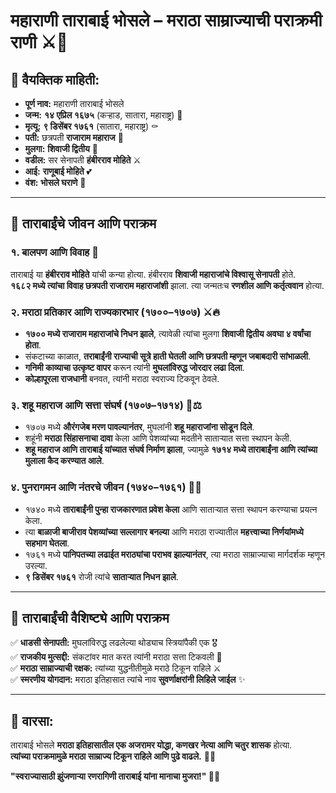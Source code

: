 # **महाराणी ताराबाई भोसले – मराठा साम्राज्याची पराक्रमी राणी ⚔️👑**  

## **👤 वैयक्तिक माहिती:**  
- **पूर्ण नाव:** महाराणी ताराबाई भोसले  
- **जन्म:** **१४ एप्रिल १६७५** (कऱ्हाड, सातारा, महाराष्ट्र) 🎂  
- **मृत्यू:** **९ डिसेंबर १७६१** (सातारा, महाराष्ट्र) ⚰️  
- **पती:** छत्रपती **राजाराम महाराज** 💑  
- **मुलगा:** **शिवाजी द्वितीय** 👶  
- **वडील:** सर सेनापती **हंबीरराव मोहिते** ⚔️  
- **आई:** **राणूबाई मोहिते** 💕  
- **वंश:** **भोसले घराणे** 🏰  

---

## **🌟 ताराबाईंचे जीवन आणि पराक्रम**  

### **१. बालपण आणि विवाह 💍**  
ताराबाई या **हंबीरराव मोहिते** यांची कन्या होत्या. हंबीरराव **शिवाजी महाराजांचे विश्वासू सेनापती** होते.  
**१६८२ मध्ये त्यांचा विवाह छत्रपती राजाराम महाराजांशी** झाला. त्या जन्मतःच **रणशील आणि कर्तृत्ववान** होत्या.  

### **२. मराठा प्रतिकार आणि राज्यकारभार (१७००–१७०७) ⚔️🔥**  
- **१७०० मध्ये राजाराम महाराजांचे निधन झाले**, त्यावेळी त्यांचा मुलगा **शिवाजी द्वितीय अवघा ४ वर्षांचा होता**.  
- संकटाच्या काळात, **तराबाईंनी राज्याची सूत्रे हाती घेतली आणि छत्रपती म्हणून जबाबदारी सांभाळली**.  
- **गनिमी काव्याचा उत्कृष्ट वापर** करून त्यांनी **मुघलांविरुद्ध जोरदार लढा दिला**.  
- **कोल्हापूरला राजधानी** बनवत, त्यांनी मराठा स्वराज्य टिकवून ठेवले.  

### **३. शहू महाराज आणि सत्ता संघर्ष (१७०७–१७१४) 🏹⚖️**  
- १७०७ मध्ये **औरंगजेब मरण पावल्यानंतर**, मुघलांनी **शहू महाराजांना सोडून दिले**.  
- शहूंनी **मराठा सिंहासनाचा दावा** केला आणि पेशव्यांच्या मदतीने साताऱ्यात सत्ता स्थापन केली.  
- **शहू महाराज आणि ताराबाई यांच्यात संघर्ष निर्माण झाला**, ज्यामुळे **१७१४ मध्ये ताराबाईंना आणि त्यांच्या मुलाला कैद करण्यात आले**.  

### **४. पुनरागमन आणि नंतरचे जीवन (१७४०–१७६१) 🔄👑**  
- १७४० मध्ये **ताराबाईंनी पुन्हा राजकारणात प्रवेश केला** आणि साताऱ्यात सत्ता स्थापन करण्याचा प्रयत्न केला.  
- त्या **बाळाजी बाजीराव पेशव्यांच्या सल्लागार बनल्या** आणि मराठा राज्यातील **महत्त्वाच्या निर्णयांमध्ये सहभाग घेतला**.  
- १७६१ मध्ये **पानिपतच्या लढाईत मराठ्यांचा पराभव झाल्यानंतर**, त्या मराठा साम्राज्याचा मार्गदर्शक म्हणून उरल्या.  
- **९ डिसेंबर १७६१** रोजी त्यांचे **साताऱ्यात निधन झाले**.  

---

## **💎 ताराबाईंची वैशिष्ट्ये आणि पराक्रम**  
✅ **धाडसी सेनापती:** मुघलांविरुद्ध लढलेल्या थोड्याच स्त्रियांपैकी एक 🎖️  
✅ **राजकीय मुत्सद्दी:** संकटांवर मात करत त्यांनी मराठा सत्ता टिकवली 🏰  
✅ **मराठा साम्राज्याची रक्षक:** त्यांच्या युद्धनीतीमुळे मराठे टिकून राहिले ⚔️  
✅ **स्मरणीय योगदान:** मराठा इतिहासात त्यांचे नाव **सुवर्णाक्षरांनी लिहिले जाईल** ✨  

---

## **📜 वारसा:**  
ताराबाई भोसले **मराठा इतिहासातील एक अजरामर योद्धा, कणखर नेत्या आणि चतुर शासक** होत्या.  
**त्यांच्या पराक्रमामुळे मराठा साम्राज्य टिकून राहिले आणि पुढे वाढले.** 🚩💪  

**"स्वराज्यासाठी झुंजणाऱ्या रणरागिणी ताराबाई यांना मानाचा मुजरा!" 🙏🔥**  
